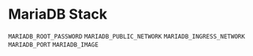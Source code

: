 # MariaDB Stack

`MARIADB_ROOT_PASSWORD`
`MARIADB_PUBLIC_NETWORK`
`MARIADB_INGRESS_NETWORK`
`MARIADB_PORT`
`MARIADB_IMAGE`